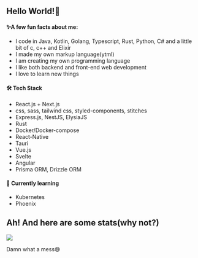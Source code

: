 ## Hello World!🐙

#### ✨A few fun facts about me:

* I code in Java, Kotlin, Golang, Typescript, Rust, Python, C# and a little bit of c, c++ and Elixir
* I made my own markup language(ytml)
* I am creating my own programming language
* I like both backend and front-end web development
* I love to learn new things

#### 🛠 Tech Stack

* React.js + Next.js
* css, sass, tailwind css, styled-components, stitches
* Express.js, NestJS, ElysiaJS
* Rust
* Docker/Docker-compose
* React-Native
* Tauri
* Vue.js
* Svelte
* Angular
* Prisma ORM, Drizzle ORM

#### 🧪 Currently learning

* Kubernetes
* Phoenix

## Ah! And here are some stats(why not?)
![](https://github-readme-stats.vercel.app/api/top-langs/?username=GabrielBrandao1618&layout=compact&langs_count=7&theme=radical)

Damn what a mess😅
